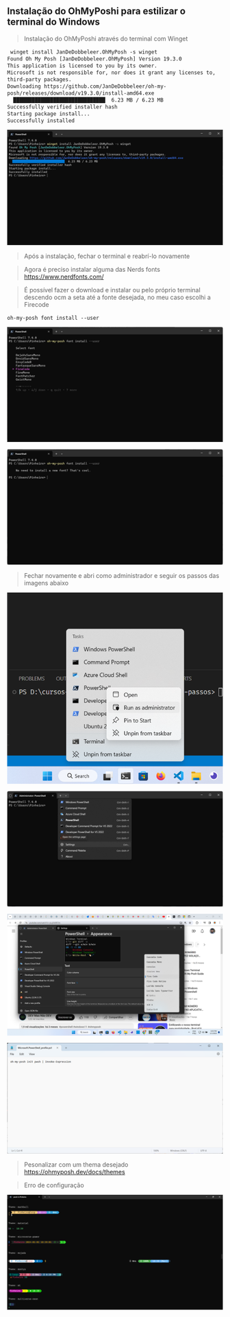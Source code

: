 ## Instalação do OhMyPoshi para estilizar o terminal do Windows

> Instalação do OhMyPoshi através do terminal com Winget

```
 winget install JanDeDobbeleer.OhMyPosh -s winget
Found Oh My Posh [JanDeDobbeleer.OhMyPosh] Version 19.3.0
This application is licensed to you by its owner.
Microsoft is not responsible for, nor does it grant any licenses to, third-party packages.
Downloading https://github.com/JanDeDobbeleer/oh-my-posh/releases/download/v19.3.0/install-amd64.exe
  ██████████████████████████████  6.23 MB / 6.23 MB
Successfully verified installer hash
Starting package install...
Successfully installed
```
![Alt text](img/image-63.png)

> Após a instalação, fechar o terminal e reabrí-lo novamente

> Agora é preciso instalar alguma das Nerds fonts https://www.nerdfonts.com/

> É possível fazer o download e instalar ou pelo próprio terminal descendo ocm a seta até a fonte desejada, no meu caso escolhi a Firecode

```
oh-my-posh font install --user
```
![Alt text](img/image-64.png)

![Alt text](img/image-65.png)

> Fechar novamente e abri como administrador e seguir os passos das imagens abaixo

![Alt text](img/image-66.png)

![Alt text](img/image-67.png)

![Alt text](img/image-68.png)

![Alt text](img/image-69.png)

> Pesonalizar com um thema desejado https://ohmyposh.dev/docs/themes

> Erro de configuração

![Alt text](img/image-70.png)

